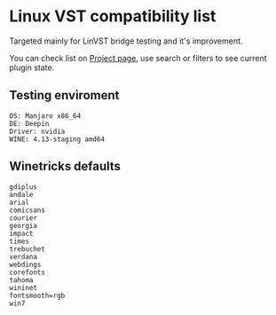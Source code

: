 # Linux VST compatibility list

Targeted mainly for LinVST bridge testing and it's improvement.

You can check list on [Project page](https://keybreak.github.io/linux-vst-compatibility-list/), use search or filters to see current plugin state.


## Testing enviroment

```
OS: Manjaro x86_64
DE: Deepin
Driver: nvidia
WINE: 4.13-staging amd64
```


## Winetricks defaults

```
gdiplus
andale
arial
comicsans
courier
georgia
impact
times
trebuchet
verdana
webdings
corefonts
tahoma
wininet
fontsmooth=rgb
win7
```
